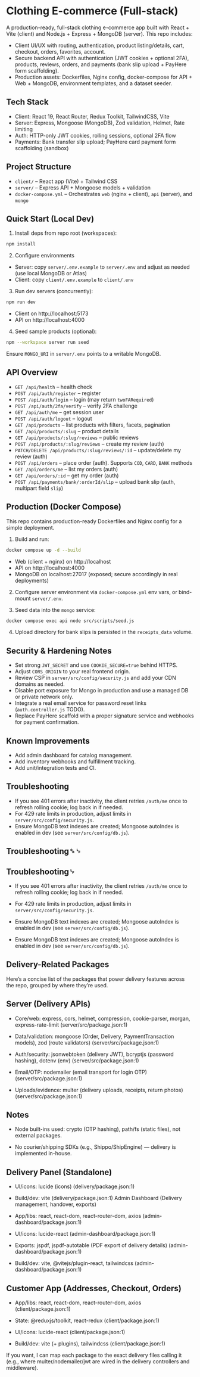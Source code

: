 # Clothing E-commerce (Full-stack)

A production-ready, full-stack clothing e-commerce app built with React + Vite (client) and Node.js + Express + MongoDB (server). This repo includes:

- Client UI/UX with routing, authentication, product listing/details, cart, checkout, orders, favorites, account.
- Secure backend API with authentication (JWT cookies + optional 2FA), products, reviews, orders, and payments (bank slip upload + PayHere form scaffolding).
- Production assets: Dockerfiles, Nginx config, docker-compose for API + Web + MongoDB, environment templates, and a dataset seeder.

## Tech Stack

- Client: React 19, React Router, Redux Toolkit, TailwindCSS, Vite
- Server: Express, Mongoose (MongoDB), Zod validation, Helmet, Rate limiting
- Auth: HTTP-only JWT cookies, rolling sessions, optional 2FA flow
- Payments: Bank transfer slip upload; PayHere card payment form scaffolding (sandbox)

## Project Structure

- `client/` – React app (Vite) + Tailwind CSS
- `server/` – Express API + Mongoose models + validation
- `docker-compose.yml` – Orchestrates `web` (nginx + client), `api` (server), and `mongo`

## Quick Start (Local Dev)

1) Install deps from repo root (workspaces):

```bash
npm install
```

2) Configure environments

- Server: copy `server/.env.example` to `server/.env` and adjust as needed (use local MongoDB or Atlas)
- Client: copy `client/.env.example` to `client/.env`

3) Run dev servers (concurrently):

```bash
npm run dev
```

- Client on http://localhost:5173
- API on http://localhost:4000

4) Seed sample products (optional):

```bash
npm --workspace server run seed
```

Ensure `MONGO_URI` in `server/.env` points to a writable MongoDB.

## API Overview

- `GET /api/health` – health check
- `POST /api/auth/register` – register
- `POST /api/auth/login` – login (may return `twoFARequired`)
- `POST /api/auth/2fa/verify` – verify 2FA challenge
- `GET /api/auth/me` – get session user
- `POST /api/auth/logout` – logout
- `GET /api/products` – list products with filters, facets, pagination
- `GET /api/products/:slug` – product details
- `GET /api/products/:slug/reviews` – public reviews
- `POST /api/products/:slug/reviews` – create my review (auth)
- `PATCH/DELETE /api/products/:slug/reviews/:id` – update/delete my review (auth)
- `POST /api/orders` – place order (auth). Supports `COD`, `CARD`, `BANK` methods
- `GET /api/orders/me` – list my orders (auth)
- `GET /api/orders/:id` – get my order (auth)
- `POST /api/payments/bank/:orderId/slip` – upload bank slip (auth, multipart field `slip`)

## Production (Docker Compose)

This repo contains production-ready Dockerfiles and Nginx config for a simple deployment.

1) Build and run:

```bash
docker compose up -d --build
```

- Web (client + nginx) on http://localhost
- API on http://localhost:4000
- MongoDB on localhost:27017 (exposed; secure accordingly in real deployments)

2) Configure server environment via `docker-compose.yml` env vars, or bind-mount `server/.env`.

3) Seed data into the `mongo` service:

```bash
docker compose exec api node src/scripts/seed.js
```

4) Upload directory for bank slips is persisted in the `receipts_data` volume.

## Security & Hardening Notes

- Set strong `JWT_SECRET` and use `COOKIE_SECURE=true` behind HTTPS.
- Adjust `CORS_ORIGIN` to your real frontend origin.
- Review CSP in `server/src/config/security.js` and add your CDN domains as needed.
- Disable port exposure for Mongo in production and use a managed DB or private network only.
- Integrate a real email service for password reset links (`auth.controller.js` TODO).
- Replace PayHere scaffold with a proper signature service and webhooks for payment confirmation.

## Known Improvements

- Add admin dashboard for catalog management.
- Add inventory webhooks and fulfillment tracking.
- Add unit/integration tests and CI.

## Troubleshooting

- If you see 401 errors after inactivity, the client retries `/auth/me` once to refresh rolling cookie; log back in if needed.
- For 429 rate limits in production, adjust limits in `server/src/config/security.js`.
- Ensure MongoDB text indexes are created; Mongoose autoIndex is enabled in dev (see `server/src/config/db.js`).


## Troubleshooting␍␊
## Troubleshooting␊

- If you see 401 errors after inactivity, the client retries `/auth/me` once to refresh rolling cookie; log back in if needed.

- For 429 rate limits in production, adjust limits in `server/src/config/security.js`.

- Ensure MongoDB text indexes are created; Mongoose autoIndex is enabled in dev (see `server/src/config/db.js`).

- Ensure MongoDB text indexes are created; Mongoose autoIndex is enabled in dev (see `server/src/config/db.js`).

## Delivery-Related Packages

Here’s a concise list of the packages that power delivery features across the repo, grouped by where they’re used.

## Server (Delivery APIs)

- Core/web: express, cors, helmet, compression, cookie-parser, morgan, express-rate-limit (server/src/package.json:1)

- Data/validation: mongoose (Order, Delivery, PaymentTransaction models), zod (route validators) (server/src/package.json:1)

- Auth/security: jsonwebtoken (delivery JWT), bcryptjs (password hashing), dotenv (env) (server/src/package.json:1)

- Email/OTP: nodemailer (email transport for login OTP) (server/src/package.json:1)

- Uploads/evidence: multer (delivery uploads, receipts, return photos) (server/src/package.json:1)

## Notes

- Node built-ins used: crypto (OTP hashing), path/fs (static files), not external packages.

- No courier/shipping SDKs (e.g., Shippo/ShipEngine) — delivery is implemented in-house.

## Delivery Panel (Standalone)

- UI/icons: lucide (icons) (delivery/package.json:1)

- Build/dev: vite (delivery/package.json:1) Admin Dashboard (Delivery management, handover, exports)

- App/libs: react, react-dom, react-router-dom, axios (admin-dashboard/package.json:1)

- UI/icons: lucide-react (admin-dashboard/package.json:1)

- Exports: jspdf, jspdf-autotable (PDF export of delivery details) (admin-dashboard/package.json:1)

- Build/dev: vite, @vitejs/plugin-react, tailwindcss (admin-dashboard/package.json:1)

## Customer App (Addresses, Checkout, Orders)

- App/libs: react, react-dom, react-router-dom, axios (client/package.json:1)

- State: @reduxjs/toolkit, react-redux (client/package.json:1)

- UI/icons: lucide-react (client/package.json:1)

- Build/dev: vite (+ plugins), tailwindcss (client/package.json:1)

If you want, I can map each package to the exact delivery files calling it (e.g., where multer/nodemailer/jwt are wired in the delivery controllers and middleware).
